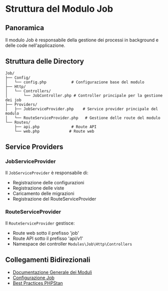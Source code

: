 # Struttura del Modulo Job

## Panoramica
Il modulo Job è responsabile della gestione dei processi in background e delle code nell'applicazione.

## Struttura delle Directory

```
Job/
├── Config/
│   └── config.php           # Configurazione base del modulo
├── Http/
│   └── Controllers/
│       └── JobController.php # Controller principale per la gestione dei job
├── Providers/
│   ├── JobServiceProvider.php    # Service provider principale del modulo
│   └── RouteServiceProvider.php   # Gestione delle route del modulo
└── Routes/
    ├── api.php              # Route API
    └── web.php             # Route web
```

## Service Providers

### JobServiceProvider
Il `JobServiceProvider` è responsabile di:
- Registrazione delle configurazioni
- Registrazione delle viste
- Caricamento delle migrazioni
- Registrazione del RouteServiceProvider

### RouteServiceProvider
Il `RouteServiceProvider` gestisce:
- Route web sotto il prefisso 'job'
- Route API sotto il prefisso 'api/v1'
- Namespace dei controller `Modules\Job\Http\Controllers`

## Collegamenti Bidirezionali
- [Documentazione Generale dei Moduli](/docs/modules.md)
- [Configurazione Job](/docs/module_job.md)
- [Best Practices PHPStan](/docs/phpstan/PHPSTAN_LEVEL10_LINEE_GUIDA.md) 
